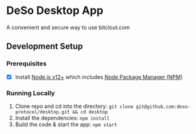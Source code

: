 # DeSo Desktop App

A convenient and secure way to use bitclout.com

## Development Setup

### Prerequisites
- [x] Install [Node.js v12+](https://nodejs.org/en/) which includes [Node Package Manager (NPM)](https://www.npmjs.com/get-npm)

### Running Locally
1. Clone repo and cd into the directory: `git clone git@github.com:deso-protocol/desktop.git && cd desktop`
2. Install the dependencies: `npm install`
3. Build the code & start the app: `npm start`
